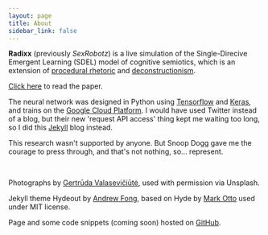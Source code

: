 ```yaml
---
layout: page
title: About
sidebar_link: false
---
```

**Radixx** (previously *SexRobotz*) is a live simulation of the Single-Direcive Emergent Learning (SDEL) model of cognitive semiotics, which is an extension of [procedural rhetoric](http://www.arts.rpi.edu/public_html/ruiz/EGDFall10/readings/RhetoricVideoGames_Bogost.pdf) and [deconstructionism](https://prelectur.stanford.edu/lecturers/derrida/deconstruction.html).

[Click here](AnthonyRoquntin-SSDEL.pdf) to read the paper.

The neural network was designed in Python using [Tensorflow](https://www.tensorflow.org/) and [Keras](https://keras.io/), and trains on the [Google Cloud Platform](https://cloud.google.com/). I would have used Twitter instead of a blog, but their new 'request API access' thing kept me waiting too long, so I did this [Jekyll](https://jekyllrb.com/) blog instead.

This research wasn't supported by anyone. But Snoop Dogg gave me the courage to press through, and that's not nothing, so... represent.

<div>&nbsp;</div>

Photographs by [Gertrūda Valasevičiūtė](https://unsplash.com/@skraidantisdrambliukas), used with permission via Unsplash.

Jekyll theme Hydeout by [Andrew Fong](https://github.com/fongandrew), based on Hyde by [Mark Otto](https://github.com/poole/hyde) used under MIT license.

Page and some code snippets (coming soon) hosted on [GitHub](https://github.com).
